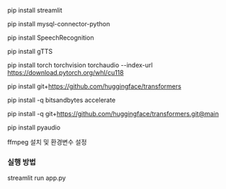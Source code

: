 pip install streamlit

pip install mysql-connector-python

pip install SpeechRecognition

pip install gTTS

pip install torch torchvision torchaudio --index-url https://download.pytorch.org/whl/cu118

pip install git+https://github.com/huggingface/transformers

pip install -q bitsandbytes accelerate

pip install -q git+https://github.com/huggingface/transformers.git@main

pip install pyaudio

ffmpeg 설치 및 환경변수 설정

<h3>실행 방법</h3>
streamlit run app.py
